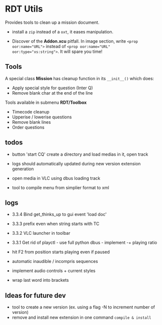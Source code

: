 # RDT Utils

Provides tools to clean up a mission document.

- install a ```zip``` instead of a ```oxt```, it eases manipulation.

- Discover of the **Addon.xcu** pitfall. In image section, write ```<prop oor:name="URL">``` 
instead of ```<prop oor:name="URL" oor:type="xs:string">```. It will spare you time!

## Tools

A special class **Mission** has cleanup function in its ```__init__()``` which does:

- Apply special style for question (Inter Q)
- Remove blank char at the end of the line

Tools available in submenu **RDT/Toolbox**

- Timecode cleanup
- Upperise / lowerise questions 
- Remove blank lines
- Order questions
 

## todos

- button 'start CQ' create a directory and load medias in it, open track
- logs should automatically updated during new version extension generation

- open media in VLC using dbus loading track

- tool to compile menu from simplier format to xml


## logs

- 3.3.4 Bind get_thinks_up to gui event 'load doc'
- 3.3.3 prefix even when string starts with TC
- 3.3.2 VLC launcher in toolbar

- 3.3.1 Get rid of playctl - use full python dbus - implement -+ playing ratio
  
- hit F2 from position starts playing even if paused
  
- automatic inaudible / incompris sequences
  
- implement audio controls + current styles
  
- wrap last word into brackets



## Ideas for future dev

- tool to create a new version (ex. using a flag -N to increment number of version)
- remove and install new extension in one command ```compile & install```

